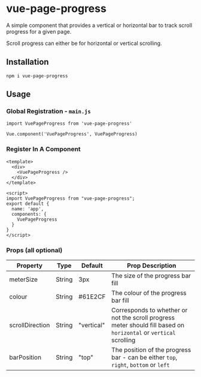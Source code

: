 # vue-page-progress

A simple component that provides a vertical or horizontal bar to track scroll progress for a given page.

Scroll progress can either be for horizontal or vertical scrolling.

## Installation

```
npm i vue-page-progress
```

## Usage

### Global Registration - `main.js`
```vue
import VuePageProgress from 'vue-page-progress'

Vue.component('VuePageProgress', VuePageProgress)
```

### Register In A Component 
```vue
<template>
  <div>
    <VuePageProgress />
  </div>
</template>

<script>
import VuePageProgress from "vue-page-progress";
export default {
  name: 'app',
  components: {
    VuePageProgress
  }
}
</script>
```

### Props (all optional)

| Property | Type   | Default | Prop Description                       |
|----------|--------|---------------|-----------------------------------|
| meterSize  | String | 3px           |The size of the progress bar fill       |
| colour   | String | #61E2CF       | The colour of the progress bar fill |
| scrollDirection | String | "vertical"   | Corresponds to whether or not the scroll progress meter should fill based on `horizontal` or `vertical` scrolling         |
| barPosition  | String | "top"        | The position of the progress bar - can be either `top`, `right`, `bottom` or `left`   |
